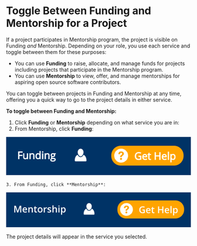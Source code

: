 # Toggle Between Funding and Mentorship for a Project

If a project participates in Mentorship program, the project is visible on Funding _and_  Mentorship. Depending on your role, you use each service and toggle between them for these purposes:

* You can use **Funding** to raise, allocate, and manage funds for projects including projects that participate in the Mentorship program. 
* You can use **Mentorship** to view, offer, and manage mentorships for aspiring open source software contributors.

You can toggle between projects in Funding and Mentorship at any time, offering you a quick way to go to the project details in either service.

**To toggle between Funding and Mentorship:**

1. Click **Funding** or **Mentorship** depending on what service you are in: 
2. From Mentorship, click **Funding**: 

![](../../../.gitbook/assets/7416652.png)

    3. From Funding, click **Mentorship**:

![](../../../.gitbook/assets/7416651.png)

The project details will appear in the service you selected.

